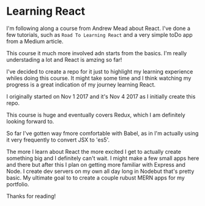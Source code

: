 # Learning React

I'm following along a course from Andrew Mead about React. I've done a few tutorials, such as `Road To Learning React` and a very simple toDo app from a Medium article. 

This course it much more involved adn starts from the basics. I'm really understading a lot and React is amzing so far! 

I've decided to create a repo for it just to highlight my learning experience whiles doing this course. It might take some time and I think watching my progress is a great indication of my journey learning React.

I originally started on Nov 1 2017 and it's Nov 4 2017 as I initially create this repo.

This course is huge and eventually covers Redux, which I am definitely looking forward to.

So far I've gotten way fmore comfortable with Babel, as in I'm actually using it very frequently to convert JSX to 'es5'.

The more I learn about React the more excited I get to actually create something big and I definitely can't wait. I might make a few small apps here and there but after this I plan on getting more familiar with Express and Node. I create dev servers on my own all day long in Nodebut that's pretty basic. My ultimate goal to to create a couple rubust MERN apps for my portfolio. 

Thanks for reading!